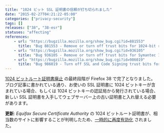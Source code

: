 ```yaml
---
title: "1024 ビット SSL 証明書の信頼が打ち切られました"
date: "2015-02-27T04:21:22-05:00"
categories: ["privacy-security"]
tags: []
releases: ["38", "38-esr"]
statuses: "affecting"
references:
    - url: "https://bugzilla.mozilla.org/show_bug.cgi?id=881553"
      title: "Bug 881553 - Remove or turn off trust bits for 1024-bit root certs after December 31, 2013"
    - url: "https://bugzilla.mozilla.org/show_bug.cgi?id=936105"
      title: "Bug 936105 - Remove or turn off trust bits for Symantec 1024-bit root certs"
    - url: "https://bugzilla.mozilla.org/show_bug.cgi?id=986019"
      title: "Bug 986019 - Turn off SSL and Code Signing trust bits for Equifax 1024-bit roots"
---
```

[1024 ビットルート証明書廃止](https://blog.mozilla.org/security/2014/09/08/phasing-out-certificates-with-1024-bit-rsa-keys/) の最終段階が Firefox 38 で完了となりました。ブログ記事に書かれている通り、お使いの SSL 証明書に 1024 ビットキーが含まれている場合、もしくは 1024 ビットキーの認証局から発行されている場合、新しい SSL 証明書を入手してウェブサーバー上の古い証明書と入れ替える必要があります。

**更新**: *Equifax Secure Certificate Authority* の 1024 ビットルート証明書が、相当数のサイトに影響することが判明したため、[一時的に再度有効化](https://bugzilla.mozilla.org/show_bug.cgi?id=1155279) されました。
